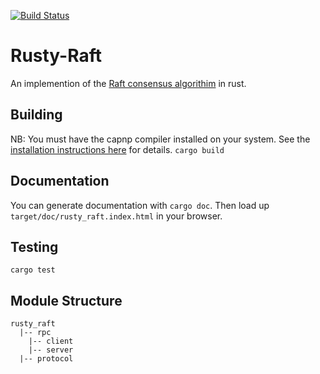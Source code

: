 [![Build Status](https://travis-ci.org/jteplitz602/Rusty-Raft.svg?branch=master)](https://travis-ci.org/jteplitz602/Rusty-Raft)
# Rusty-Raft
An implemention of the [Raft consensus algorithim](https://raft.github.io) in rust. 

## Building
NB: You must have the capnp compiler installed on your system. See the [installation instructions here](https://capnproto.org/install.html) for details.
`cargo build`

## Documentation
You can generate documentation with `cargo doc`. Then load up `target/doc/rusty_raft.index.html` in your browser.

## Testing
`cargo test`

## Module Structure
```
rusty_raft
  |-- rpc
    |-- client
    |-- server
  |-- protocol
```
